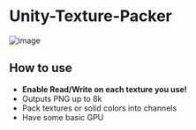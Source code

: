 # Unity-Texture-Packer
![image](https://user-images.githubusercontent.com/50581102/165910498-8a7b31a1-a641-45e7-b89f-4fb0bbbaa6ba.png)

## How to use
- **Enable Read/Write on each texture you use!**
- Outputs PNG up to 8k
- Pack textures or solid colors into channels
- Have some basic GPU
